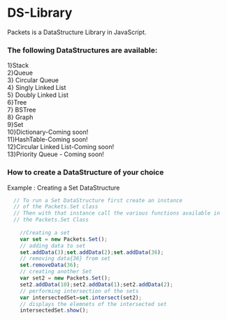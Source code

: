 # DS-Library
Packets is a DataStructure Library in JavaScript.
 
### The following DataStructures are available:
  1}Stack <br/>
  2}Queue <br/>
  3} Circular Queue <br/>
  4} Singly Linked List <br/>
  5} Doubly Linked List <br/>
  6}Tree <br/>
  7} BSTree <br/>
  8} Graph <br/>
  9}Set <br/>
  10}Dictionary-Coming soon! <br/>
  11}HashTable-Coming soon! <br/>
  12}Circular Linked List-Coming soon! <br/>
  13}Priority Queue - Coming soon! </br>

### How to create a DataStructure of your choice
Example : Creating a Set DataStructure
```javascript
  // To run a Set DataStructure first create an instance 
  // of the Packets.Set class
  // Then with that instance call the various functions available in
  // the Packets.Set Class
   
   	//Creating a set 
  	var set = new Packets.Set();
  	// adding data to set
  	set.addData(3);set.addData(2);set.addData(36);
  	// removing data{36} from set
  	set.removeData(36);
  	// creating another Set
  	var set2 = new Packets.Set();
  	set2.addData(10);set2.addData(1);set2.addData(2);
  	// performing intersection of the sets
  	var intersectedSet=set.intersect(set2);
  	// displays the elemnets of the intersected set 
  	intersectedSet.show();

```
